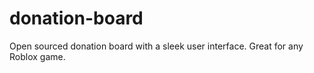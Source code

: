# donation-board
Open sourced donation board with a sleek user interface. Great for any Roblox game.
